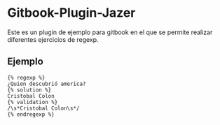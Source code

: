 # Gitbook-Plugin-Jazer

Este es un plugin de ejemplo para gitbook en el que se permite realizar diferentes ejercicios de regexp.

## Ejemplo

```
{% regexp %}
¿Quien descubrió america?
{% solution %}
Cristobal Colon
{% validation %}
/\s*Cristobal Colon\s*/
{% endregexp %}

```
